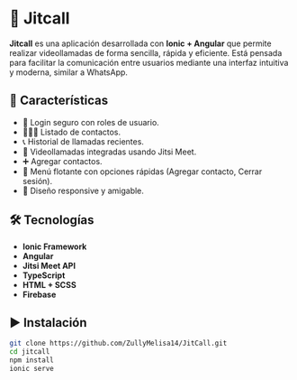 # 📱 Jitcall

**Jitcall** es una aplicación desarrollada con **Ionic + Angular** que permite realizar videollamadas de forma sencilla, rápida y eficiente. Está pensada para facilitar la comunicación entre usuarios mediante una interfaz intuitiva y moderna, similar a WhatsApp.

## 🚀 Características

- 🔐 Login seguro con roles de usuario.
- 🧑‍🤝‍🧑 Listado de contactos.
- 📞 Historial de llamadas recientes.
- 🎥 Videollamadas integradas usando Jitsi Meet.
- ➕ Agregar contactos.
- 🔻 Menú flotante con opciones rápidas (Agregar contacto, Cerrar sesión).
- 📱 Diseño responsive y amigable.

## 🛠️ Tecnologías

- **Ionic Framework**
- **Angular**
- **Jitsi Meet API**
- **TypeScript**
- **HTML + SCSS**
- **Firebase**

## ▶️ Instalación

```bash
git clone https://github.com/ZullyMelisa14/JitCall.git
cd jitcall
npm install
ionic serve
